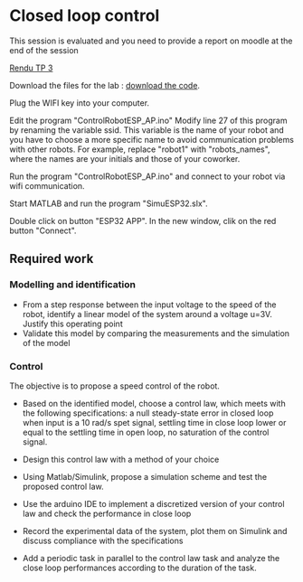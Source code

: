 # Closed loop control


This session is evaluated and you need to provide a report on moodle at the end of the session 

[Rendu TP 3](https://moodle.insa-lyon.fr/course/view.php?id=72#section-6)


Download the files for the lab : [download the code](/Programmes/ControlRobotESP_AP.zip).

Plug the WIFI key into your computer.

Edit the program "ControlRobotESP_AP.ino"
Modify line 27 of this program by renaming the variable ssid. This variable is the name of your robot and you have to choose a more specific name to avoid communication problems with other robots. For example, replace "robot1" with "robots_names", where the names are your initials and those of your coworker.


Run the program "ControlRobotESP_AP.ino" and connect to your robot via wifi communication.

Start MATLAB and run the program "SimuESP32.slx".

Double click on button "ESP32 APP". In the new window, clik on the red button "Connect".


## Required work 

### Modelling and identification

- From a step response between the input voltage to the speed of the robot, identify a linear model of the system around a voltage u=3V. Justify this operating point
- Validate this model by comparing the measurements and the simulation of the model

### Control 

The objective is to propose a speed control of the robot. 

- Based on the identified model, choose a control law, which meets with the following specifications: a null steady-state error in closed loop when input is a 10 rad/s spet signal, settling time in close loop lower or equal to the settling time in open loop, no saturation of the control signal. 
 
- Design this control law with a method of your choice

- Using Matlab/Simulink, propose a simulation scheme and test the proposed control law.

- Use the arduino IDE to implement a discretized version of your control law and check the performance in close loop

- Record the experimental data of the system, plot them on Simulink and discuss compliance with the specifications

- Add a periodic task in parallel to the control law task and analyze the close loop performances according to the duration of the task.


